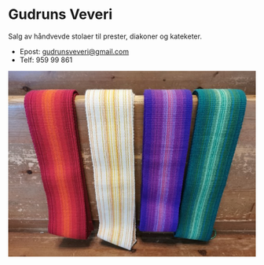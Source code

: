 # Gudruns Veveri

Salg av håndvevde stolaer til prester, diakoner og kateketer.

* Epost: gudrunsveveri@gmail.com
* Telf: 959 99 861

<img alt="Stolaer" src="E2B53DF6-C6D8-4E7F-BD6C-E9692DC70D85.jpeg" title="Stolaer"/>
